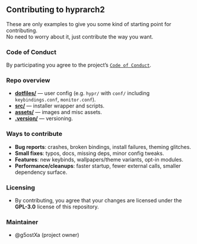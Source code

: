 ## Contributing to **hyprarch2**
These are only examples to give you some kind of starting point for contributing. \
No need to worry about it, just contribute the way you want.

### Code of Conduct
By participating you agree to the project’s [`Code of Conduct`](/CODE_OF_CONDUCT.md).

### Repo overview
- [**dotfiles/**](/dotfiles) — user config (e.g. `hypr/` with `conf/` including `keybindings.conf`, `monitor.conf`).
- [**src/**](/src) — installer wrapper and scripts.
- [**assets/**](/assets) — images and misc assets.
- [**.version/**](/.version) — versioning.
    
### Ways to contribute
- **Bug reports**: crashes, broken bindings, install failures, theming glitches.
- **Small fixes**: typos, docs, missing deps, minor config tweaks.
- **Features**: new keybinds, wallpapers/theme variants, opt-in modules.
- **Performance/cleanups**: faster startup, fewer external calls, smaller dependency surface.

### Licensing
- By contributing, you agree that your changes are licensed under the **GPL-3.0** license of this repository.

### Maintainer
- @g5ostXa (project owner)
